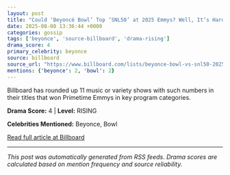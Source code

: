 ```yaml
---
layout: post
title: "Could ‘Beyoncé Bowl’ Top ‘SNL50’ at 2025 Emmys? Well, It’s Hard to Compete With a Nice, Round Number"
date: 2025-08-08 13:36:44 +0000
categories: gossip
tags: ['beyonce', 'source-billboard', 'drama-rising']
drama_score: 4
primary_celebrity: beyonce
source: billboard
source_url: "https://www.billboard.com/lists/beyonce-bowl-vs-snl50-2025-emmys-round-number-history/"
mentions: {'beyonce': 2, 'bowl': 2}
---
```


Billboard has rounded up 11 music or variety shows with such numbers in their titles that won Primetime Emmys in key program categories.

**Drama Score:** 4 | **Level:** RISING

**Celebrities Mentioned:** Beyonce, Bowl

[Read full article at Billboard](https://www.billboard.com/lists/beyonce-bowl-vs-snl50-2025-emmys-round-number-history/)

---
*This post was automatically generated from RSS feeds. Drama scores are calculated based on mention frequency and source reliability.*
